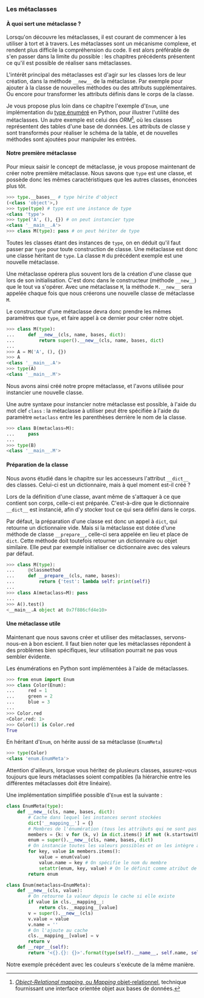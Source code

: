 ### Les métaclasses

#### À quoi sert une métaclasse ?

Lorsqu'on découvre les métaclasses, il est courant de commencer à les utiliser à tort et à travers.
Les métaclasses sont un mécanisme complexe, et rendent plus difficile la compréhension du code.
Il est alors préférable de s'en passer dans la limite du possible : les chapitres précédents présentent ce qu'il est possible de réaliser sans métaclasses.

L'intérêt principal des métaclasses est d'agir sur les classes lors de leur création, dans la méthode `__new__` de la métaclasse.
Par exemple pour ajouter à la classe de nouvelles méthodes ou des attributs supplémentaires.
Ou encore pour transformer les attributs définis dans le corps de la classe.

Je vous propose plus loin dans ce chapitre l'exemple d'`Enum`, une implémentation du [type énuméré](https://fr.wikipedia.org/wiki/Type_%C3%A9num%C3%A9r%C3%A9) en Python, pour illustrer l'utilité des métaclasses.
Un autre exemple est celui des *ORM*[^orm], où les classes représentent des tables d'une base de données. Les attributs de classe y sont transformés pour réaliser le schéma de la table, et de nouvelles méthodes sont ajoutées pour manipuler les entrées.

[^orm]: [*Object-Relational mapping*, ou *Mapping* objet-relationnel](https://fr.wikipedia.org/wiki/Mapping_objet-relationnel), technique fournissant une interface orientée objet aux bases de données.

#### Notre première métaclasse

Pour mieux saisir le concept de métaclasse, je vous propose maintenant de créer notre première métaclasse.
Nous savons que `type` est une classe, et possède donc les mêmes caractéristiques que les autres classes, énoncées plus tôt.

```python
>>> type.__bases__ # type hérite d'object
(<class 'object'>,)
>>> type(type) # type est une instance de type
<class 'type'>
>>> type('A', (), {}) # on peut instancier type
<class '__main__.A'>
>>> class M(type): pass # on peut hériter de type
```

Toutes les classes étant des instances de `type`, on en déduit qu'il faut passer par `type` pour toute construction de classe.
Une métaclasse est donc une classe héritant de `type`.
La classe `M` du précédent exemple est une nouvelle métaclasse.

Une métaclasse opérera plus souvent lors de la création d'une classe que lors de son initialisation.
C'est donc dans le constructeur (méthode `__new__`) que le tout va s'opérer.
Avec une métaclasse `M`, la méthode `M.__new__` sera appelée chaque fois que nous créerons une nouvelle classe de métaclasse `M`.

Le constructeur d'une métaclasse devra donc prendre les mêmes paramètres que `type`, et faire appel à ce dernier pour créer notre objet.

```python
>>> class M(type):
...     def __new__(cls, name, bases, dict):
...         return super().__new__(cls, name, bases, dict)
...
>>> A = M('A', (), {})
>>> A
<class '__main__.A'>
>>> type(A)
<class '__main__.M'>
```

Nous avons ainsi créé notre propre métaclasse, et l'avons utilisée pour instancier une nouvelle classe.

Une autre syntaxe pour instancier notre métaclasse est possible, à l'aide du mot clef `class` : la métaclasse à utiliser peut être spécifiée à l'aide du paramètre `metaclass` entre les parenthèses derrière le nom de la classe.

```python
>>> class B(metaclass=M):
...     pass
...
>>> type(B)
<class '__main__.M'>
```

#### Préparation de la classe

Nous avons étudié dans le chapitre sur les accesseurs l'attribut `__dict__` des classes. Celui-ci est un dictionnaire, mais à quel moment est-il créé ?

Lors de la définition d'une classe, avant même de s'attaquer à ce que contient son corps, celle-ci est préparée.
C'est-à-dire que le dictionnaire `__dict__` est instancié, afin d'y stocker tout ce qui sera défini dans le corps.

Par défaut, la préparation d'une classe est donc un appel à `dict`, qui retourne un dictionnaire vide.
Mais si la métaclasse est dotée d'une méthode de classe `__prepare__`, celle-ci sera appelée en lieu et place de `dict`. Cette méthode doit toutefois retourner un dictionnaire ou objet similaire. Elle peut par exemple initialiser ce dictionnaire avec des valeurs par défaut.

```python
>>> class M(type):
...     @classmethod
...     def __prepare__(cls, name, bases):
...         return {'test': lambda self: print(self)}
...
>>> class A(metaclass=M): pass
...
>>> A().test()
<__main__.A object at 0x7f886cfd4e10>
```

#### Une métaclasse utile

Maintenant que nous savons créer et utiliser des métaclasses, servons-nous-en à bon escient. Il faut bien noter que les métaclasses répondent à des problèmes bien spécifiques, leur utilisation pourrait ne pas vous sembler évidente.

Les énumérations en Python sont implémentées à l'aide de métaclasses.

```python
>>> from enum import Enum
>>> class Color(Enum):
...     red = 1
...     green = 2
...     blue = 3
...
>>> Color.red
<Color.red: 1>
>>> Color(1) is Color.red
True
```

En héritant d'`Enum`, on hérite aussi de sa métaclasse (`EnumMeta`)

```python
>>> type(Color)
<class 'enum.EnumMeta'>
```

Attention d'ailleurs, lorsque vous héritez de plusieurs classes, assurez-vous toujours que leurs métaclasses soient compatibles (la hiérarchie entre les différentes métaclasses doit être linéaire).

Une implémentation simplifiée possible d'`Enum` est la suivante :

```python
class EnumMeta(type):
    def __new__(cls, name, bases, dict):
        # Cache dans lequel les instances seront stockées
        dict['__mapping__'] = {}
        # Membres de l'énumération (tous les attributs qui ne sont pas du type __foo__)
        members = {k: v for (k, v) in dict.items() if not (k.startswith('__') and k.endswith('__'))}
        enum = super().__new__(cls, name, bases, dict)
        # On instancie toutes les valeurs possibles et on les intègre à la classe
        for key, value in members.items():
            value = enum(value)
            value.name = key # On spécifie le nom du membre
            setattr(enum, key, value) # On le définit comme atribut de classe
        return enum

class Enum(metaclass=EnumMeta):
    def __new__(cls, value):
        # On retourne la valeur depuis le cache si elle existe
        if value in cls.__mapping__:
            return cls.__mapping__[value]
        v = super().__new__(cls)
        v.value = value
        v.name = ''
        # On l'ajoute au cache
        cls.__mapping__[value] = v
        return v
    def __repr__(self):
        return '<{}.{}: {}>'.format(type(self).__name__, self.name, self.value)
```

Notre exemple précédent avec les couleurs s'exécute de la même manière.
